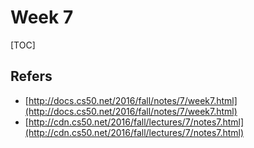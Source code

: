 # Week 7

[TOC]

## Refers
* [http://docs.cs50.net/2016/fall/notes/7/week7.html](http://docs.cs50.net/2016/fall/notes/7/week7.html)
* [http://cdn.cs50.net/2016/fall/lectures/7/notes7.html](http://cdn.cs50.net/2016/fall/lectures/7/notes7.html)

